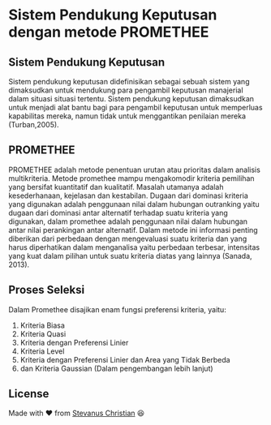 # Sistem Pendukung Keputusan dengan metode PROMETHEE

## Sistem Pendukung Keputusan
Sistem pendukung keputusan didefinisikan sebagai sebuah sistem yang dimaksudkan untuk mendukung para pengambil keputusan manajerial dalam situasi situasi tertentu. Sistem pendukung keputusan dimaksudkan untuk menjadi alat bantu bagi para pengambil keputusan untuk memperluas kapabilitas mereka, namun tidak untuk menggantikan penilaian mereka (Turban,2005).

## PROMETHEE
PROMETHEE adalah metode penentuan urutan atau prioritas dalam analisis multikriteria. Metode promethee mampu mengakomodir kriteria pemilihan yang bersifat kuantitatif dan kualitatif. Masalah utamanya adalah kesederhanaan, kejelasan dan kestabilan. Dugaan dari dominasi kriteria yang digunakan adalah penggunaan nilai dalam hubungan outranking yaitu dugaan dari dominasi antar alternatif terhadap suatu kriteria yang digunakan, dalam promethee adalah penggunaan nilai dalam hubungan antar nilai perankingan antar alternatif. Dalam metode ini informasi penting diberikan dari perbedaan dengan mengevaluasi suatu kriteria dan yang harus diperhatikan dalam menganalisa yaitu perbedaan terbesar, intensitas yang kuat dalam pilihan untuk suatu kriteria diatas yang lainnya (Sanada, 2013).

## Proses Seleksi
Dalam Promethee disajikan enam fungsi preferensi kriteria, yaitu:
1. Kriteria Biasa
2. Kriteria Quasi
3. Kriteria dengan Preferensi Linier
4. Kriteria Level
5. Kriteria dengan Preferensi Linier dan Area yang Tidak Berbeda
6. dan Kriteria Gaussian (Dalam pengembangan lebih lanjut)

## License
Made with :heart: from [Stevanus Christian](https://github.com/Stevanus-Christian) :laughing: